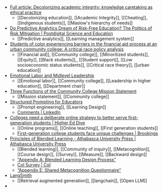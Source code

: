 - [Full article: Decolonizing academic integrity: knowledge caretaking as ethical practice](https://www.tandfonline.com/doi/full/10.1080/02602938.2024.2312918)
	- [[Decolonizing education]], [[Academic Integrity]], [[Cheating]], [[Indigenous students]], [[Maslow's hierarchy of needs]]
- [Do Predictive Analytics Dream of Risk-Free Education? The Politics of Risk Mitigation | Postdigital Science and Education](https://link.springer.com/article/10.1007/s42438-023-00411-x)
	- [[Predictive analytics]], [[Learning management system]]
- [Students of color experiencing barriers in the financial aid process at an urban community college: A critical race policy analysis](https://onlinelibrary.wiley.com/doi/full/10.1002/cc.20602?campaign=woletoc)
	- [[Financial aid]], [[Community college]], [[Minoritized students]], [[Equity]], [[Black students]],, [[Student support]], [[Low socioeconomic status students]], [[Critical race theory]], [[urban education]]
- [Emotional Labor and Midlevel Leadership](https://onlinelibrary.wiley.com/doi/10.1002/cc.20405)
	- [[Emotional labor]], [[Community college]], [[Leadership in higher education]], [[Department chair]]
- [Three Functions of the Community College Mission Statement](https://onlinelibrary.wiley.com/doi/10.1002/cc.20276)
	- [[Mission statement]], [[Community college]]
- [Structured Prompting for Educators](https://drphilippahardman.substack.com/p/structured-prompting-for-educators?r=1f56d2&trk=comments_comments-list-reply_comment-text)
	- [[Prompt engineering]], [[Learning Design]]
	- [Comments | LinkedIn](https://www.linkedin.com/feed/update/urn:li:activity:7157005921116704768)
- [Colleges need a deliberate online strategy to better serve first-generation students | Higher Ed Dive](https://www.highereddive.com/news/first-generation-student-online-learning-support/705809/?trk=feed_main-feed-card_feed-article-content)
	- [[Online programs]], [[Online teaching]], [[First generation students]]
	- [First-generation college students face unique challenges | Brookings](https://www.brookings.edu/articles/first-generation-college-students-face-unique-challenges/)
- [Principles of Blended Learning - Athabasca University Press | Athabasca University Press](https://www.aupress.ca/books/120324-principles-of-blended-learning/)
	- [[Blended learning]], [[Community of inquiry]], [[Metacognition]], [[Course design]], [[Survey]], [[Measure]], [[Backward design]]
	- [“Appendix A: Blended Learning Design Process”](https://read.aupress.ca/read/principles-of-blended-learning/section/568c1611-ebfa-4120-9b17-8b771e565d94#appa)
	- [CoI Survey | CoI](https://coi.athabascau.ca/coi-model/coi-survey/)
	- [“Appendix E: Shared Metacognition Questionnaire"](https://read.aupress.ca/read/principles-of-blended-learning/section/d43574dc-d5be-46e0-95d0-0cd4395a352f#appe)
- [LangSmith](https://smith.langchain.com/hub/rlm/rag-prompt?organizationId=2a43ad84-a3f2-5764-a1f9-8f85fcd7d6ca)
	- [[Retrieval augmented generation]], [[langchain]], [[Open LLM]]
-